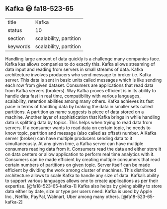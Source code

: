 ## Kafka :smiley: fa18-523-65


|          |                                         |
| -------- | --------------------------------------- |
| title    | Kafka                                   | 
| status   | 10                                      |
| section  | scalability, partition                  |
| keywords | scalability, partition                  |

Handling large amount of data quickly is a challenge many companies face.
Kafka kas allows companies to do exactly this. Kafka allows streaming of
data input and reading from servers in small streams of data. Kafka 
architecture involves producers who send message to broker i.e. Kafka 
server. This data is sent in basic units called messages which is like
sending each row from given dataset. Consumers are applications that 
read data from Kafka servers (brokers). Way Kafka proves efficient is 
in its ability to handle data fast in real time, compatibility with various
languages, scalability, retention abilities among many others. Kafka achieves
its fast pace in terms of handling data by braking the data in smaller sets 
called partitions. A partition as name suggests is piece of data stored on 
a machine. Another layer of sophistication that Kafka brings in while handling
data is splitting data by topics. This helps when trying to read data from 
servers. If a consumer wants to read data on certain topic, he needs to know
topic, partition and message (also called as offset) number. A Kafka server 
(broker) can have multiple producers sending data to it simultaneously. At 
any given time, a Kafka server can have multiple consumers reading data from 
it. Consumers read the data and either store it on data centers or allow 
application to perform real time analytics with it. Consumers can be made 
efficient by creating multiple consumers that read certain numbers of 
partitions on given topic. Server itself can be made efficient by dividing
the work among cluster of machines. This distributed architecture allows to 
scale Kafka to handle any size of data. Kafka’s ability to support various
languages allows one to create applications as per their expertise.
[@fa18-523-65-kafka-1] Kafka also helps by giving ability to store data 
either by date, size or type per users need. Kafka is used by Apple Inc.,
Netflix, PayPal, Walmart, Uber among many others. [@fa18-523-65-kafka-2]
